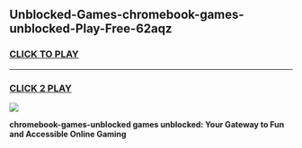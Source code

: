 
## Unblocked-Games-chromebook-games-unblocked-Play-Free-62aqz
<h3>
<a href="https://premium76.site?title=chromebook-games-unblocked&ref=18A">CLICK TO PLAY</a></h3>
<hr>

<h3>
<a href="https://premium76.site?title=chromebook-games-unblocked&ref=18A">CLICK 2 PLAY</a>
  
</h3>

<a href="https://premium76.site?title=chromebook-games-unblocked&ref=18A"><img src="https://clearcache.store/games.png"></a>


**chromebook-games-unblocked games unblocked: Your Gateway to Fun and Accessible Online Gaming**
